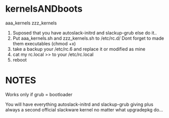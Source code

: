 # kernelsANDboots
aaa_kernels zzz_kernels

1) Suposed that you have autoslack-initrd and slackup-grub else do it..
2) Put aaa_kernels.sh and zzz_kernels.sh to /etc/rc.d/ Dont forget to made them executables (chmod +x)
3) take a backup your /etc/rc.6 and replace it or modified as mine
4) cat my rc.local >> to your /etc/rc.local
5) reboot

# NOTES
Works only if grub = bootloader

You will have everything autoslack-initrd and slackup-grub giving plus always a second official slackware kernel no matter what upgradepkg do...
